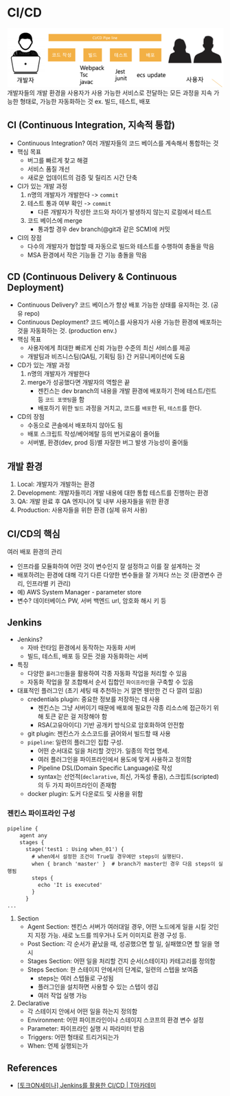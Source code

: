 # CI/CD
![CICD_파이프라인](images/CICD_1.png)
개발자들의 개발 환경을 사용자가 사용 가능한 서비스로 전달하는 모든 과정을 지속 가능한 형태로, 가능한 자동화하는 것 ex. 빌드, 테스트, 배포


## CI (Continuous Integration, 지속적 통합)
- Continuous Integration? 여러 개발자들의 코드 베이스를 계속해서 통합하는 것
- 핵심 목표
    * 버그를 빠르게 찾고 해결
    * 서비스 품질 개선
    * 새로운 업데이트의 검증 및 릴리즈 시간 단축
- CI가 있는 개발 과정
    1. n명의 개발자가 개발한다 -> `commit`
    2. 테스트 통과 여부 확인 -> `commit`
        + 다른 개발자가 작성한 코드와 차이가 발생하지 않는지 로컬에서 테스트
    3. 코드 베이스에 merge
        + 통과할 경우 dev branch(@git과 같은 SCM)에 커밋
- CI의 장점
    * 다수의 개발자가 협업할 때 자동으로 빌드와 테스트를 수행하여 충돌을 막음
    * MSA 환경에서 작은 기능들 간 기능 충돌을 막음


## CD (Continuous Delivery & Continuous Deployment)
- Continuous Delivery? 코드 베이스가 항상 배포 가능한 상태를 유지하는 것. (공유 repo)
- Continuous Deployment? 코드 베이스를 사용자가 사용 가능한 환경에 배포하는 것을 자동화하는 것. (production env.)
- 핵심 목표
    * 사용자에게 최대한 빠르게 신뢰 가능한 수준의 최신 서비스를 제공
    * 개발팀과 비즈니스팀(QA팀, 기획팀 등) 간 커뮤니케이션에 도움
- CD가 있는 개발 과정
    1. n명의 개발자가 개발한다
    2. merge가 성공했다면 개발자의 역할은 끝
        + 젠킨스는 dev branch의 내용을 개발 환경에 배포하기 전에 테스트/린트 등 `코드 포맷팅`을 함
        + 배포하기 위한 `빌드` 과정을 거치고, 코드를 `배포`한 뒤, `테스트`를 한다.
- CD의 장점
    * 수동으로 콘솔에서 배포하지 않아도 됨
    * 배포 스크립트 작성/베어메탈 등의 번거로움이 줄어듦
    * 서버별, 환경(dev, prod 등)별 자잘한 버그 발생 가능성이 줄어듦


## 개발 환경
1. Local: 개발자가 개발하는 환경
2. Development: 개발자들끼리 개발 내용에 대한 통합 테스트를 진행하는 환경
3. QA: 개발 완료 후 QA 엔지니어 및 내부 사용자들을 위한 환경
4. Production: 사용자들을 위한 환경 (실제 유저 사용)


## CI/CD의 핵심
여러 배포 환경의 관리
* 인프라를 모듈화하여 어떤 것이 변수인지 잘 설정하고 이를 잘 설계하는 것 
* 배포하려는 환경에 대해 각기 다른 다양한 변수들을 잘 가져다 쓰는 것 (환경변수 관리, 인프라별 키 관리)
* 예) AWS System Manager - parameter store
* 변수? 데이터베이스 PW, 서버 백엔드 url, 암호화 해시 키 등


## Jenkins
- Jenkins?
    * 자바 런타임 환경에서 동작하는 자동화 서버
    * 빌드, 테스트, 배포 등 모든 것을 자동화하는 서버
- 특징
    * 다양한 `플러그인`들을 활용하여 각종 자동화 작업을 처리할 수 있음
    * 자동화 작업을 잘 조합해서 순서 집합인 `파이프라인`을 구축할 수 있음
- 대표적인 플러그인 (초기 세팅 때 추천하는 거 깔면 웬만한 건 다 깔려 있음)
    * credentials plugin: 중요한 정보를 저장하는 데 사용
        + 젠킨스는 그냥 서버이기 때문에 배포에 필요한 각종 리소스에 접근하기 위해 토큰 같은 걸 저장해야 함
        + RSA(고유아이디) 기반 공개키 방식으로 암호화하여 안전함
    * git plugin: 젠킨스가 소스코드를 긁어와서 빌드할 때 사용
    * `pipeline`: 일련의 플러그인 집합 구성.
        + 어떤 순서대로 일을 처리할 것인가. 일종의 작업 명세.
        + 여러 플러그인을 파이프라인에서 용도에 맞게 사용하고 정의함
        + Pipeline DSL(Domain Specific Language)로 작성
        + syntax는 선언적(`declarative`, 최신, 가독성 좋음), 스크립트(scripted)의 두 가지 파이프라인이 존재함
    * docker plugin: 도커 다운로드 및 사용을 위함


### 젠킨스 파이프라인 구성
```
pipeline {
    agent any
    stages {
      stage('test1 : Using when_01') {
        # when에서 설정한 조건이 True일 경우에만 steps이 실행된다.
        when { branch 'master' }  # branch가 master인 경우 다음 steps이 실행됨
        steps {
          echo 'It is executed'
        }
      }
...
```
1. Section
    - Agent Section: 젠킨스 서버가 여러대일 경우, 어떤 노드에게 일을 시킬 것인지 지정 가능. 새로 노드를 띄우거나 도커 이미지로 환경 구성 등.
    - Post Section: 각 순서가 끝났을 때, 성공했으면 할 일, 실패했으면 할 일을 명시
    - Stages Section: 어떤 일을 처리할 건지 순서(스테이지) 카테고리를 정의함
    - Steps Section: 한 스테이지 안에서의 단계로, 일련의 스텝을 보여줌
        + steps는 여러 스텝들로 구성됨
        + 플러그인을 설치하면 사용할 수 있는 스텝이 생김
        + 여러 작업 실행 가능
2. Declarative
    - 각 스테이지 안에서 어떤 일을 하는지 정의함
    - Environment: 어떤 파이프라인이나 스테이지 스코프의 환경 변수 설정
    - Parameter: 파이프라인 실행 시 파라미터 받음
    - Triggers: 어떤 형태로 트리거되는가
    - When: 언제 실행되는가


## References
- [[토크ON세미나] Jenkins를 활용한 CI/CD | T아카데미](https://www.youtube.com/watch?v=JPDKLgX5bRg&ab_channel=SKplanetTacademy)